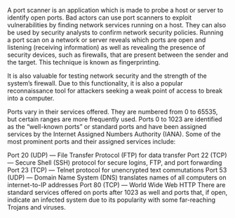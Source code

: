 A port scanner is an application which is made to probe a host or server to identify open ports. Bad actors can use port scanners to exploit vulnerabilities by finding network services running on a host. They can also be used by security analysts to confirm network security policies. Running a port scan on a network or server reveals which ports are open and listening (receiving information) as well as revealing the presence of security devices, such as firewalls, that are present between the sender and the target. This technique is known as fingerprinting.

It is also valuable for testing network security and the strength of the system’s firewall. Due to this functionality, it is also a popular reconnaissance tool for attackers seeking a weak point of access to break into a computer.

Ports vary in their services offered. They are numbered from 0 to 65535, but certain ranges are more frequently used. Ports 0 to 1023 are identified as the “well-known ports” or standard ports and have been assigned services by the Internet Assigned Numbers Authority (IANA). Some of the most prominent ports and their assigned services include:

Port 20 (UDP) — File Transfer Protocol (FTP) for data transfer Port 22 (TCP) — Secure Shell (SSH) protocol for secure logins, FTP, and port forwarding Port 23 (TCP) — Telnet protocol for unencrypted text commutations Port 53 (UDP) — Domain Name System (DNS) translates names of all computers on internet-to-IP addresses Port 80 (TCP) — World Wide Web HTTP There are standard services offered on ports after 1023 as well and ports that, if open, indicate an infected system due to its popularity with some far-reaching Trojans and viruses.
